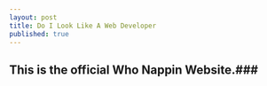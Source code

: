 ```yaml
---
layout: post
title: Do I Look Like A Web Developer
published: true
---
```


## This is the official Who Nappin Website.###
